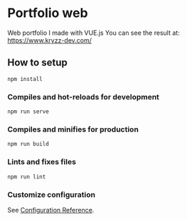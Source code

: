 # Portfolio web
Web portfolio I made with VUE.js
You can see the result at: <a href="https://www.kryzz-dev.com/" target="blank">https://www.kryzz-dev.com/</a>

## How to setup
```
npm install
```

### Compiles and hot-reloads for development
```
npm run serve
```

### Compiles and minifies for production
```
npm run build
```

### Lints and fixes files
```
npm run lint
```

### Customize configuration
See [Configuration Reference](https://cli.vuejs.org/config/).
